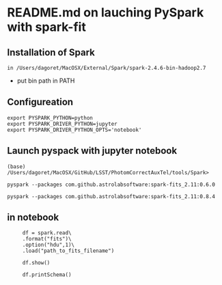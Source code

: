 # README.md on lauching PySpark with spark-fit


## Installation of Spark

    in /Users/dagoret/MacOSX/External/Spark/spark-2.4.6-bin-hadoop2.7



- put bin path in PATH   

## Configureation
    export PYSPARK_PYTHON=python
    export PYSPARK_DRIVER_PYTHON=jupyter
    export PYSPARK_DRIVER_PYTHON_OPTS='notebook' 		



## Launch pyspack with jupyter notebook


    (base) /Users/dagoret/MacOSX/GitHub/LSST/PhotomCorrectAuxTel/tools/Spark>

    pyspark --packages com.github.astrolabsoftware:spark-fits_2.11:0.6.0 

    pyspark --packages com.github.astrolabsoftware:spark-fits_2.11:0.8.4

## in notebook

         df = spark.read\
         .format("fits")\
         .option("hdu",1)\
         .load("path_to_fits_filename")

         df.show()

         df.printSchema() 	
